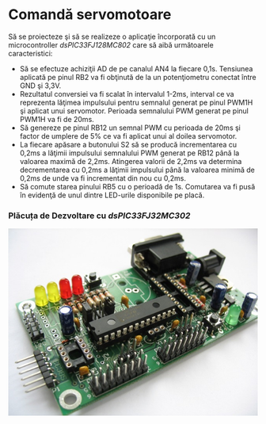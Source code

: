 # Comandă servomotoare

Să se proiecteze şi să se realizeze o aplicaţie încorporată cu un microcontroller _dsPIC33FJ128MC802_ care să aibă următoarele caracteristici:
  - Să se efectuze achiziţii AD de pe canalul AN4 la fiecare 0,1s. Tensiunea aplicată pe pinul RB2 va fi obţinută de la un potenţiometru conectat între GND şi 3,3V.
  - Rezultatul conversiei va fi scalat în intervalul 1-2ms, interval ce va reprezenta lăţimea impulsului pentru semnalul generat pe pinul PWM1H şi aplicat unui servomotor. Perioada semnalului PWM generat pe pinul PWM1H va fi de 20ms.
  - Să genereze pe pinul RB12 un semnal PWM cu perioada de 20ms şi factor de umplere de 5% ce va fi aplicat unui al doilea servomotor.
  - La fiecare apăsare a butonului S2 să se producă incrementarea cu 0,2ms a lăţimii impulsului semnalului PWM generat pe RB12 până la valoarea maximă de 2,2ms. Atingerea valorii de 2,2ms va determina decrementarea cu 0,2ms a lăţimii impulsului până la valoarea minimă de 0,2ms de unde va fi incrementat din nou cu 0,2ms.
  - Să comute starea pinului RB5 cu o perioadă de 1s. Comutarea va fi pusă în evidenţă de unul dintre LED-urile disponibile pe placă. 

### Plăcuța de Dezvoltare cu _**dsPIC33FJ32MC302**_
<img width="853" alt="Placuta de Dezvlotare" src="https://github.com/lazarescu1/pns/blob/master/dspic.jpg">
